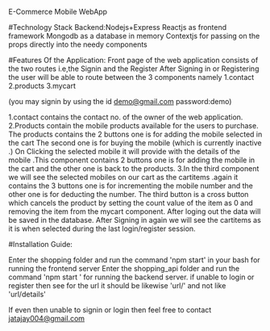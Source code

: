 E-Commerce Mobile WebApp

#Technology Stack
Backend:Nodejs+Express
Reactjs as frontend framework
Mongodb as a database in memory
Contextjs for passing on the props directly into the needy components

#Features Of the Application:
Front page of the web application consists of the two routes i.e,the Signin and the Register 
After Signing in or Registering the user will be able to route between the 3 components namely
1.contact
2.products
3.mycart

(you may signin by using the id demo@gmail.com password:demo)

1.contact contains the contact no. of the owner of the web application.
2.Products contain the mobile products available for the users to purchase.
The products contains the 2 buttons one is for adding the mobile selected in the cart 
The second one is for buying the mobile (which is currently inactive .)
On Clicking the selected mobile it will provide with the details of the mobile .This component contains 2 buttons one is for adding the mobile in the cart and the other one is back to the products.
3.In the third component we will see the selected mobiles on our cart as the cartitems .again it contains the 3 buttons
one is for incrementing the mobile number and the other one is for deducting the number.
The third button is a cross button which cancels the product by setting the count value of the item as 0 and removing the item from the mycart component.
After loging out the data will be saved in the database.
After Signing in again we will see the cartitems as it is when selected during the last login/register session.

#Installation Guide:

Enter the shopping folder and run the command 'npm start' in your bash for running the frontend server
Enter the shopping_api folder and run the command 'npm start ' for running the backend server.
if unable to login or register then see for the url it should be likewise 'url/' and not like 'url/details'
 
 If even then unable to signin or login then feel free to contact
 jatajay004@gmail.com
